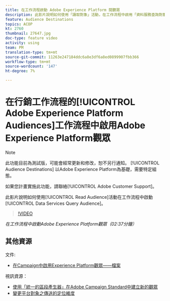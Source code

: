 ```yaml
---
title: 在工作流程啟動 Adobe Experience Platform 閱聽眾
description: 此影片說明如何使用「讀取對象」活動，在工作流程中啟用「資料服務查詢對象」。
feature: Audience Destinations
topics: ACOP
kt: 2760
thumbnail: 27647.jpg
doc-type: feature video
activity: using
team: PM
translation-type: tm+mt
source-git-commit: 11263e247184ddc6a8e3df6a8ed0899907fbb366
workflow-type: tm+mt
source-wordcount: '147'
ht-degree: 7%

---
```



# 在行銷工作流程的[!UICONTROL Adobe Experience Platform Audiences]工作流程中啟用Adobe Experience Platform觀眾

>[!NOTE]
>
>此功能目前為測試版，可能會經常更新和修改，恕不另行通知。 [!UICONTROL Audience Destinations] 以Adobe Experience Platform為基礎，需要特定組態。
>
>如果您計畫實施此功能，請聯絡[!UICONTROL Adobe Customer Support]。

此影片說明如何使用[!UICONTROL Read Audience]活動在工作流程中啟動[!UICONTROL Data Services Query Audience]。

>[!VIDEO](https://video.tv.adobe.com/v/27647?quality=12)

*在工作流程中啟動Adobe Experience Platform觀眾（02:37分鐘）*

## 其他資源

文件:

* [在Campaign中啟用Experience Platform觀眾——檔案](https://docs.adobe.com/content/help/en/campaign-standard/using/profiles-and-audiences/working-with-adobe-experience-platform/aep-about-audience-destinations-service.html)

視訊資源：

* [使用「統一的區段產生器」在Adobe Campaign Standard中建立新的觀眾](/help/profiles-and-audiences/audience-destinations/creating-audiences-using-segment-builder.md)
* [變更平台對象之傳送的定位維度](/help/profiles-and-audiences/audience-destinations/changing-targeting-dimension.md)


